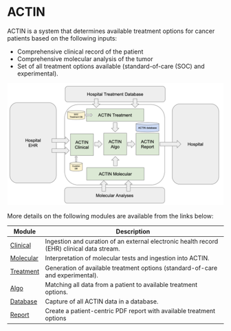 # ACTIN

ACTIN is a system that determines available treatment options for cancer patients based on the following inputs:
 - Comprehensive clinical record of the patient
 - Comprehensive molecular analysis of the tumor
 - Set of all treatment options available (standard-of-care (SOC) and experimental).

![ACTIN System](system/src/main/resources/actin_system.png)
 
More details on the following modules are available from the links below:

| Module                 | Description                                                                                |
|------------------------|--------------------------------------------------------------------------------------------|
| [Clinical](clinical)   | Ingestion and curation of an external electronic health record (EHR) clinical data stream. |
| [Molecular](molecular) | Interpretation of molecular tests and ingestion into ACTIN.                                |
| [Treatment](treatment) | Generation of available treatment options (standard-of-care and experimental).             |
| [Algo](algo)           | Matching all data from a patient to available treatment options.                           |
| [Database](database)   | Capture of all ACTIN data in a database.                                                   |
| [Report](report)       | Create a patient-centric PDF report with available treatment options                       |
  